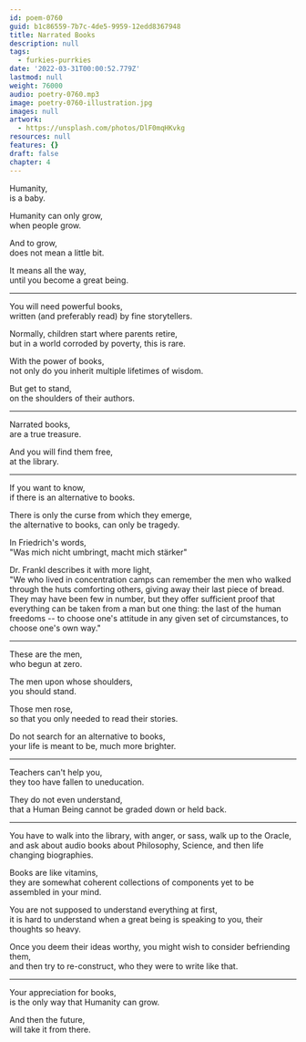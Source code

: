 ```yaml
---
id: poem-0760
guid: b1c86559-7b7c-4de5-9959-12edd8367948
title: Narrated Books
description: null
tags:
  - furkies-purrkies
date: '2022-03-31T00:00:52.779Z'
lastmod: null
weight: 76000
audio: poetry-0760.mp3
image: poetry-0760-illustration.jpg
images: null
artwork:
  - https://unsplash.com/photos/DlF0mqHKvkg
resources: null
features: {}
draft: false
chapter: 4
---
```


Humanity,\
is a baby.

Humanity can only grow,\
when people grow.

And to grow,\
does not mean a little bit.

It means all the way,\
until you become a great being.

---

You will need powerful books,\
written (and preferably read) by fine storytellers.

Normally, children start where parents retire,\
but in a world corroded by poverty, this is rare.

With the power of books,\
not only do you inherit multiple lifetimes of wisdom.

But get to stand,\
on the shoulders of their authors.

---

Narrated books,\
are a true treasure.

And you will find them free,\
at the library.

---

If you want to know,\
if there is an alternative to books.

There is only the curse from which they emerge,\
the alternative to books, can only be tragedy.

In Friedrich's words,\
"Was mich nicht umbringt, macht mich stärker"

Dr. Frankl describes it with more light,\
"We who lived in concentration camps can remember the men who walked through the huts comforting others, giving away their last piece of bread. They may have been few in number, but they offer sufficient proof that everything can be taken from a man but one thing: the last of the human freedoms -- to choose one's attitude in any given set of circumstances, to choose one's own way."

---

These are the men,\
who begun at zero.

The men upon whose shoulders,\
you should stand.

Those men rose,\
so that you only needed to read their stories.

Do not search for an alternative to books,\
your life is meant to be, much more brighter.

---

Teachers can't help you,\
they too have fallen to uneducation.

They do not even understand,\
that a Human Being cannot be graded down or held back.

---

You have to walk into the library, with anger, or sass, walk up to the Oracle,\
and ask about audio books about Philosophy, Science, and then life changing biographies.

Books are like vitamins,\
they are somewhat coherent collections of components yet to be assembled in your mind.

You are not supposed to understand everything at first,\
it is hard to understand when a great being is speaking to you, their thoughts so heavy.

Once you deem their ideas worthy, you might wish to consider befriending them,\
and then try to re-construct, who they were to write like that.

---

Your appreciation for books,\
is the only way that Humanity can grow.

And then the future,\
will take it from there.

